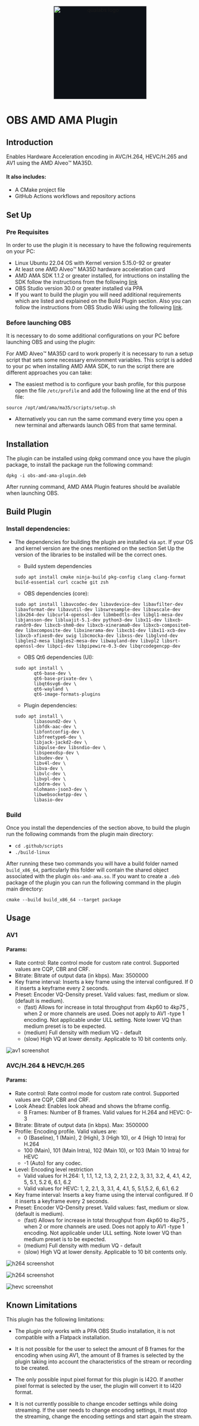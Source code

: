 <p align="center">
   <a href="https://qualabs.com" target="_blank">
      <img src="images/qualabs_logo.png" width="250" alt="qualabs logo" style="background-color: #0d1117">
   </a>
</p>

# OBS AMD AMA Plugin

## Introduction

Enables Hardware Acceleration encoding in AVC/H.264, HEVC/H.265 and AV1 using the AMD Alveo™️ MA35D.

#### It also includes:

* A CMake project file
* GitHub Actions workflows and repository actions

## Set Up

### Pre Requisites

In order to use the plugin it is necessary to have the following requirements on your PC:

* Linux Ubuntu 22.04 OS with Kernel version 5.15.0-92 or greater
* At least one AMD Alveo™️ MA35D hardware acceleration card
* AMD AMA SDK 1.1.2 or greater installed, for intructions on installing the SDK follow the instructions from the following [link](https://amd.github.io/ama-sdk/v1.1.1/getting_started_on_prem.html)
* OBS Studio version 30.0 or greater installed via PPA
* If you want to build the plugin you will need additional requirements which are listed and explained on the Build Plugin section. Also you can follow the instructions from OBS Studio Wiki using the following [link](https://github.com/obsproject/obs-studio/wiki/Build-Instructions-For-Linux).

### Before launching OBS

It is necessary to do some additional configurations on your PC before launching OBS and using the plugin:

For AMD Alveo™️ MA35D card to work properly it is necessary to run a setup script that sets some necessary environment variables. This script is added to your pc when installing AMD AMA SDK, to run the script there are different approaches you can take: 

* The easiest method is to configure your bash profile, for this purpose open the file `/etc/profile` and add the following line at the end of this file:

`source /opt/amd/ama/ma35/scripts/setup.sh`

* Alternatively you can run the same command every time you open a new terminal and afterwards launch OBS from that same terminal.

## Installation

The plugin can be installed using dpkg command once you have the plugin package, to install the package run the following command:

`dpkg -i obs-amd-ama-plugin.deb`

After running command, AMD AMA Plugin features should be available when launching OBS.

## Build Plugin

### Install dependencies: 

* The dependencies for building the plugin are installed via `apt`. If your OS and kernel version are the ones mentioned on the section Set Up the version of the libraries to be installed will be the correct ones.

    * Build system dependencies
    ```
    sudo apt install cmake ninja-build pkg-config clang clang-format build-essential curl ccache git zsh
    ```

    * OBS dependencies (core):
    ```
    sudo apt install libavcodec-dev libavdevice-dev libavfilter-dev libavformat-dev libavutil-dev libswresample-dev libswscale-dev libx264-dev libcurl4-openssl-dev libmbedtls-dev libgl1-mesa-dev libjansson-dev libluajit-5.1-dev python3-dev libx11-dev libxcb-randr0-dev libxcb-shm0-dev libxcb-xinerama0-dev libxcb-composite0-dev libxcomposite-dev libxinerama-dev libxcb1-dev libx11-xcb-dev libxcb-xfixes0-dev swig libcmocka-dev libxss-dev libglvnd-dev libgles2-mesa libgles2-mesa-dev libwayland-dev libvpl2 libsrt-openssl-dev libpci-dev libpipewire-0.3-dev libqrcodegencpp-dev
    ```

    * OBS Qt6 dependencies (UI):
    ```
    sudo apt install \
           qt6-base-dev \
           qt6-base-private-dev \
           libqt6svg6-dev \
           qt6-wayland \
           qt6-image-formats-plugins
    ```

    * Plugin dependencies:
    ```
    sudo apt install \
           libasound2-dev \
           libfdk-aac-dev \
           libfontconfig-dev \
           libfreetype6-dev \
           libjack-jackd2-dev \
           libpulse-dev libsndio-dev \
           libspeexdsp-dev \
           libudev-dev \
           libv4l-dev \
           libva-dev \
           libvlc-dev \
           libvpl-dev \
           libdrm-dev \
           nlohmann-json3-dev \
           libwebsocketpp-dev \
           libasio-dev
    ```

### Build
Once you install the dependencies of the section above, to build the plugin run the following commands from the plugin main directory:

* `cd .github/scripts`
* `./build-linux`

After running these two commands you will have a build folder named `build_x86_64`, particularly this folder will contain the shared object associated with the plugin `obs-amd-ama.so`. If you want to create a `.deb` package of the plugin you can run the following command in the plugin main directory:

`cmake --build build_x86_64 --target package`

## Usage

### AV1
#### Params:
* Rate control: Rate control mode for custom rate control. Supported values are CQP, CBR and CRF.
* Bitrate: Bitrate of output data (in kbps). Max: 3500000
* Key frame interval: Inserts a key frame using the interval configured. If 0 it inserts a keyframe every 2 seconds.
* Preset: Encoder VQ-Density preset. Valid values: fast, medium or slow. (default is medium).
  - (fast) Allows for increase in total throughput from 4kp60 to 4kp75 , when 2 or more channels are used. Does not apply to AV1 -type 1 encoding. Not applicable under ULL setting. Note lower VQ than medium preset is to be expected.
  - (medium) Full density with medium VQ - default
  - (slow) High VQ at lower density. Applicable to 10 bit contents only.

![av1 screenshot](images/av1_screenshot.png)


### AVC/H.264 & HEVC/H.265
#### Params:
* Rate control: Rate control mode for custom rate control. Supported values are CQP, CBR and CRF.
* Look Ahead: Enables look ahead and shows the bframe config.
  - B Frames: Number of B frames. Valid values for H.264 and HEVC: 0-3
* Bitrate: Bitrate of output data (in kbps). Max: 3500000
* Profile: Encoding profile. Valid values are: 
  - 0 (Baseline), 1 (Main), 2 (High), 3 (High 10), or 4 (High 10 Intra) for H.264 
  - 100 (Main), 101 (Main Intra), 102 (Main 10), or 103 (Main 10 Intra) for HEVC 
  - -1 (Auto) for any codec.
* Level: Encoding level restriction
  - Valid values for H.264: 1, 1.1, 1.2, 1.3, 2, 2.1, 2.2, 3, 3.1, 3.2, 4, 4.1, 4.2, 5, 5.1, 5.2 6, 6.1, 6.2
  - Valid values for HEVC: 1, 2, 2.1, 3, 3.1, 4, 4.1, 5, 5.1,5.2, 6, 6.1, 6.2
* Key frame interval: Inserts a key frame using the interval configured. If 0 it inserts a keyframe every 2 seconds.
* Preset: Encoder VQ-Density preset. Valid values: fast, medium or slow. (default is medium).
  - (fast) Allows for increase in total throughput from 4kp60 to 4kp75 , when 2 or more channels are used. Does not apply to AV1 -type 1 encoding. Not applicable under ULL setting. Note lower VQ than medium preset is to be expected.
  - (medium) Full density with medium VQ - default
  - (slow) High VQ at lower density. Applicable to 10 bit contents only.

![h264 screenshot](images/h264_screenshot.png)

![h264 screenshot](images/h264_look_ahead_screenshot.png)

![hevc screenshot](images/hevc_screenshot.png)

## Known Limitations

This plugin has the following limitations:

* The plugin only works with a PPA OBS Studio installation, it is not compatible with a Flatpack installation.

* It is not possible for the user to select the amount of B frames for the encoding when using AV1, the amount of B frames is selected by the plugin taking into account the characteristics of the stream or recording to be created.

* The only possible input pixel format for this plugin is I42O. If another pixel format is selected by the user, the plugin will convert it to I420 format. 

* It is not currently possible to change encoder settings while doing streaming. If the user needs to change encoding settings, it must stop the streaming, change the encoding settings and start again the stream.

